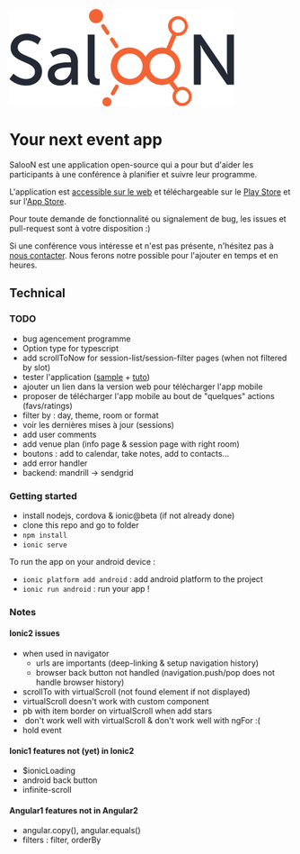 ![SalooN](doc/logo.png)

# Your next event app

SalooN est une application open-source qui a pour but d'aider les participants à une conférence à planifier et suivre leur programme.

L'application est [accessible sur le web](http://saloonapp.github.io/saloon-app/) et téléchargeable sur le [Play Store](https://play.google.com/store/apps/details?id=co.saloonapp.eventexplorer) et sur l'[App Store](https://itunes.apple.com/fr/app/saloon-events/id999897097).

Pour toute demande de fonctionnalité ou signalement de bug, les issues et pull-request sont à votre disposition :)

Si une conférence vous intéresse et n'est pas présente, n'hésitez pas à [nous contacter](http://saloonapp.herokuapp.com/#contact). Nous ferons notre possible pour l'ajouter en temps et en heures.

## Technical

### TODO

- bug agencement programme
- Option type for typescript
- add scrollToNow for session-list/session-filter pages (when not filtered by slot)
- tester l'application ([sample](https://github.com/lathonez/clicker) + [tuto](http://lathonez.github.io/2016/ionic-2-unit-testing/))
- ajouter un lien dans la version web pour télécharger l'app mobile
- proposer de télécharger l'app mobile au bout de "quelques" actions (favs/ratings)
- filter by : day, theme, room or format
- voir les dernières mises à jour (sessions)
- add user comments
- add venue plan (info page & session page with right room)
- boutons : add to calendar, take notes, add to contacts...
- add error handler
- backend: mandrill -> sendgrid

### Getting started

- install nodejs, cordova & ionic@beta (if not already done)
- clone this repo and go to folder
- `npm install`
- `ionic serve`

To run the app on your android device :

- `ionic platform add android` : add android platform to the project
- `ionic run android` : run your app !

### Notes

#### Ionic2 issues

- when used in navigator
    - urls are importants (deep-linking & setup navigation history)
    - browser back button not handled (navigation.push/pop does not handle browser history)
- scrollTo with virtualScroll (not found element if not displayed)
- virtualScroll doesn't work with custom component
- pb with item border on virtualScroll when add stars
- <img> don't work well with virtualScroll & <ion-img> don't work well with ngFor :(
- hold event

#### Ionic1 features not (yet) in Ionic2

- $ionicLoading
- android back button
- infinite-scroll

#### Angular1 features not in Angular2

- angular.copy(), angular.equals()
- filters : filter, orderBy
